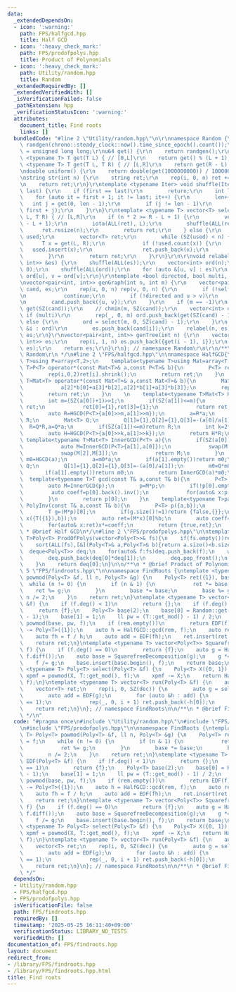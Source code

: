 ```yaml
---
data:
  _extendedDependsOn:
  - icon: ':warning:'
    path: FPS/halfgcd.hpp
    title: Half GCD
  - icon: ':heavy_check_mark:'
    path: FPS/prodofpolys.hpp
    title: Product of Polynomials
  - icon: ':heavy_check_mark:'
    path: Utility/random.hpp
    title: Random
  _extendedRequiredBy: []
  _extendedVerifiedWith: []
  _isVerificationFailed: false
  _pathExtension: hpp
  _verificationStatusIcon: ':warning:'
  attributes:
    document_title: Find roots
    links: []
  bundledCode: "#line 2 \"Utility/random.hpp\"\n\r\nnamespace Random {\r\nmt19937_64\
    \ randgen(chrono::steady_clock::now().time_since_epoch().count());\r\nusing u64\
    \ = unsigned long long;\r\nu64 get() {\r\n    return randgen();\r\n}\r\ntemplate\
    \ <typename T> T get(T L) { // [0,L]\r\n    return get() % (L + 1);\r\n}\r\ntemplate\
    \ <typename T> T get(T L, T R) { // [L,R]\r\n    return get(R - L) + L;\r\n}\r\
    \ndouble uniform() {\r\n    return double(get(1000000000)) / 1000000000;\r\n}\r\
    \nstring str(int n) {\r\n    string ret;\r\n    rep(i, 0, n) ret += get('a', 'z');\r\
    \n    return ret;\r\n}\r\ntemplate <typename Iter> void shuffle(Iter first, Iter\
    \ last) {\r\n    if (first == last)\r\n        return;\r\n    int len = 1;\r\n\
    \    for (auto it = first + 1; it != last; it++) {\r\n        len++;\r\n     \
    \   int j = get(0, len - 1);\r\n        if (j != len - 1)\r\n            iter_swap(it,\
    \ first + j);\r\n    }\r\n}\r\ntemplate <typename T> vector<T> select(int n, T\
    \ L, T R) { // [L,R]\r\n    if (n * 2 >= R - L + 1) {\r\n        vector<T> ret(R\
    \ - L + 1);\r\n        iota(ALL(ret), L);\r\n        shuffle(ALL(ret));\r\n  \
    \      ret.resize(n);\r\n        return ret;\r\n    } else {\r\n        unordered_set<T>\
    \ used;\r\n        vector<T> ret;\r\n        while (SZ(used) < n) {\r\n      \
    \      T x = get(L, R);\r\n            if (!used.count(x)) {\r\n             \
    \   used.insert(x);\r\n                ret.push_back(x);\r\n            }\r\n\
    \        }\r\n        return ret;\r\n    }\r\n}\r\n\r\nvoid relabel(int n, vector<pair<int,\
    \ int>> &es) {\r\n    shuffle(ALL(es));\r\n    vector<int> ord(n);\r\n    iota(ALL(ord),\
    \ 0);\r\n    shuffle(ALL(ord));\r\n    for (auto &[u, v] : es)\r\n        u =\
    \ ord[u], v = ord[v];\r\n}\r\ntemplate <bool directed, bool multi, bool self>\r\
    \nvector<pair<int, int>> genGraph(int n, int m) {\r\n    vector<pair<int, int>>\
    \ cand, es;\r\n    rep(u, 0, n) rep(v, 0, n) {\r\n        if (!self and u == v)\r\
    \n            continue;\r\n        if (!directed and u > v)\r\n            continue;\r\
    \n        cand.push_back({u, v});\r\n    }\r\n    if (m == -1)\r\n        m =\
    \ get(SZ(cand));\r\n    // chmin(m, SZ(cand));\r\n    vector<int> ord;\r\n   \
    \ if (multi)\r\n        rep(_, 0, m) ord.push_back(get(SZ(cand) - 1));\r\n   \
    \ else {\r\n        ord = select(m, 0, SZ(cand) - 1);\r\n    }\r\n    for (auto\
    \ &i : ord)\r\n        es.push_back(cand[i]);\r\n    relabel(n, es);\r\n    return\
    \ es;\r\n}\r\nvector<pair<int, int>> genTree(int n) {\r\n    vector<pair<int,\
    \ int>> es;\r\n    rep(i, 1, n) es.push_back({get(i - 1), i});\r\n    relabel(n,\
    \ es);\r\n    return es;\r\n}\r\n}; // namespace Random\r\n\r\n/**\r\n * @brief\
    \ Random\r\n */\n#line 2 \"FPS/halfgcd.hpp\"\n\nnamespace HalfGCD{\n    template<typename\
    \ T>using P=array<T,2>;\n    template<typename T>using Mat=array<T,4>;\n    template<typename\
    \ T>P<T> operator*(const Mat<T>& a,const P<T>& b){\n        P<T> ret={a[0]*b[0]+a[1]*b[1],a[2]*b[0]+a[3]*b[1]};\n\
    \        rep(i,0,2)ret[i].shrink();\n        return ret;\n    }\n    template<typename\
    \ T>Mat<T> operator*(const Mat<T>& a,const Mat<T>& b){\n        Mat<T> ret={a[0]*b[0]+a[1]*b[2],a[0]*b[1]+a[1]*b[3],\n\
    \            a[2]*b[0]+a[3]*b[2],a[2]*b[1]+a[3]*b[3]};\n        rep(i,0,4)ret[i].shrink();\n\
    \        return ret;\n    }\n    \n    template<typename T>Mat<T> HGCD(P<T> a){\n\
    \        int m=(SZ(a[0])+1)>>1;\n        if(SZ(a[1])<=m){\n            Mat<T>\
    \ ret;\n            ret[0]={1},ret[3]={1};\n            return ret;\n        }\n\
    \        auto R=HGCD(P<T>{a[0]>>m,a[1]>>m});\n        a=R*a;\n        if(SZ(a[1])<=m)return\
    \ R;\n        Mat<T> Q;\n        Q[1]={1},Q[2]={1},Q[3]=-(a[0]/a[1]);\n      \
    \  R=Q*R,a=Q*a;\n        if(SZ(a[1])<=m)return R;\n        int k=2*m+1-SZ(a[0]);\n\
    \        auto H=HGCD(P<T>{a[0]>>k,a[1]>>k});\n        return H*R;\n    }\n   \
    \ template<typename T>Mat<T> InnerGCD(P<T> a){\n        if(SZ(a[0])<SZ(a[1])){\n\
    \            auto M=InnerGCD(P<T>{a[1],a[0]});\n            swap(M[0],M[1]);\n\
    \            swap(M[2],M[3]);\n            return M;\n        }\n        auto\
    \ m0=HGCD(a);\n        a=m0*a;\n        if(a[1].empty())return m0;\n        Mat<T>\
    \ Q;\n        Q[1]={1},Q[2]={1},Q[3]=-(a[0]/a[1]);\n        m0=Q*m0,a=Q*a;\n \
    \       if(a[1].empty())return m0;\n        return InnerGCD(a)*m0;\n    }\n  \
    \  template<typename T>T gcd(const T& a,const T& b){\n        P<T> p({a,b});\n\
    \        auto M=InnerGCD(p);\n        p=M*p;\n        if(!p[0].empty()){\n   \
    \         auto coeff=p[0].back().inv();\n            for(auto& x:p[0])x*=coeff;\n\
    \        }\n        return p[0];\n    }\n    template<typename T>pair<bool,T>\
    \ PolyInv(const T& a,const T& b){\n        P<T> p({a,b});\n        auto M=InnerGCD(p);\n\
    \        T g=(M*p)[0];\n        if(g.size()!=1)return {false,{}};\n        P<T>\
    \ x({T({1}),b});\n        auto ret=(M*x)[0]%b;\n        auto coeff=g[0].inv();\n\
    \        for(auto& x:ret)x*=coeff;\n        return {true,ret};\n    }\n}\n\n/**\n\
    \ * @brief Half GCD\n*/\n#line 2 \"FPS/prodofpolys.hpp\"\n\ntemplate<typename\
    \ T>Poly<T> ProdOfPolys(vector<Poly<T>>& fs){\n    if(fs.empty())return Poly<T>({T(1)});\n\
    \    sort(ALL(fs),[&](Poly<T>& a,Poly<T>& b){return a.size()<b.size();});\n  \
    \  deque<Poly<T>> deq;\n    for(auto& f:fs)deq.push_back(f);\n    while(deq.size()>1){\n\
    \        deq.push_back(deq[0]*deq[1]);\n        deq.pop_front();\n        deq.pop_front();\n\
    \    }\n    return deq[0];\n}\n\n/**\n * @brief Product of Polynomials\n*/\n#line\
    \ 5 \"FPS/findroots.hpp\"\n\nnamespace FindRoots {\ntemplate <typename T> Poly<T>\
    \ powmod(Poly<T> &f, ll n, Poly<T> &g) {\n    Poly<T> ret({1}), base = f;\n  \
    \  while (n != 0) {\n        if (n & 1) {\n            ret *= base;\n        \
    \    ret %= g;\n        }\n        base *= base;\n        base %= g;\n       \
    \ n /= 2;\n    }\n    return ret;\n}\ntemplate <typename T> vector<Poly<T>> EDF(Poly<T>\
    \ &f) {\n    if (f.deg() < 1)\n        return {};\n    if (f.deg() == 1)\n   \
    \     return {f};\n    Poly<T> base(2);\n    base[0] = Random::get(T::get_mod()\
    \ - 1);\n    base[1] = 1;\n    ll pw = (T::get_mod() - 1) / 2;\n    auto rem =\
    \ powmod(base, pw, f);\n    if (rem.empty())\n        return EDF(f);\n    rem\
    \ -= Poly<T>({1});\n    auto h = HalfGCD::gcd(rem, f);\n    auto ret = EDF(h);\n\
    \    auto fh = f / h;\n    auto add = EDF(fh);\n    ret.insert(ret.end(), ALL(add));\n\
    \    return ret;\n}\ntemplate <typename T> vector<Poly<T>> SquarefreeDecomposition(Poly<T>\
    \ f) {\n    if (f.deg() == 0)\n        return {f};\n    auto g = HalfGCD::gcd(f,\
    \ f.diff());\n    auto base = SquarefreeDecomposition(g);\n    g *= ProdOfPolys(base);\n\
    \    f /= g;\n    base.insert(base.begin(), f);\n    return base;\n}\ntemplate\
    \ <typename T> Poly<T> select(Poly<T> &f) {\n    Poly<T> X({0, 1});\n    auto\
    \ xpmf = powmod(X, T::get_mod(), f);\n    xpmf -= X;\n    return HalfGCD::gcd(xpmf,\
    \ f);\n}\ntemplate <typename T> vector<T> run(Poly<T> &f) {\n    auto dec = SquarefreeDecomposition(f);\n\
    \    vector<T> ret;\n    rep(i, 0, SZ(dec)) {\n        auto g = select(dec[i]);\n\
    \        auto add = EDF(g);\n        for (auto &h : add) {\n            assert(h.deg()\
    \ == 1);\n            rep(_, 0, i + 1) ret.push_back(-h[0]);\n        }\n    }\n\
    \    return ret;\n}\n}; // namespace FindRoots\n\n/**\n * @brief Find roots\n\
    \ */\n"
  code: "#pragma once\n#include \"Utility/random.hpp\"\n#include \"FPS/halfgcd.hpp\"\
    \n#include \"FPS/prodofpolys.hpp\"\n\nnamespace FindRoots {\ntemplate <typename\
    \ T> Poly<T> powmod(Poly<T> &f, ll n, Poly<T> &g) {\n    Poly<T> ret({1}), base\
    \ = f;\n    while (n != 0) {\n        if (n & 1) {\n            ret *= base;\n\
    \            ret %= g;\n        }\n        base *= base;\n        base %= g;\n\
    \        n /= 2;\n    }\n    return ret;\n}\ntemplate <typename T> vector<Poly<T>>\
    \ EDF(Poly<T> &f) {\n    if (f.deg() < 1)\n        return {};\n    if (f.deg()\
    \ == 1)\n        return {f};\n    Poly<T> base(2);\n    base[0] = Random::get(T::get_mod()\
    \ - 1);\n    base[1] = 1;\n    ll pw = (T::get_mod() - 1) / 2;\n    auto rem =\
    \ powmod(base, pw, f);\n    if (rem.empty())\n        return EDF(f);\n    rem\
    \ -= Poly<T>({1});\n    auto h = HalfGCD::gcd(rem, f);\n    auto ret = EDF(h);\n\
    \    auto fh = f / h;\n    auto add = EDF(fh);\n    ret.insert(ret.end(), ALL(add));\n\
    \    return ret;\n}\ntemplate <typename T> vector<Poly<T>> SquarefreeDecomposition(Poly<T>\
    \ f) {\n    if (f.deg() == 0)\n        return {f};\n    auto g = HalfGCD::gcd(f,\
    \ f.diff());\n    auto base = SquarefreeDecomposition(g);\n    g *= ProdOfPolys(base);\n\
    \    f /= g;\n    base.insert(base.begin(), f);\n    return base;\n}\ntemplate\
    \ <typename T> Poly<T> select(Poly<T> &f) {\n    Poly<T> X({0, 1});\n    auto\
    \ xpmf = powmod(X, T::get_mod(), f);\n    xpmf -= X;\n    return HalfGCD::gcd(xpmf,\
    \ f);\n}\ntemplate <typename T> vector<T> run(Poly<T> &f) {\n    auto dec = SquarefreeDecomposition(f);\n\
    \    vector<T> ret;\n    rep(i, 0, SZ(dec)) {\n        auto g = select(dec[i]);\n\
    \        auto add = EDF(g);\n        for (auto &h : add) {\n            assert(h.deg()\
    \ == 1);\n            rep(_, 0, i + 1) ret.push_back(-h[0]);\n        }\n    }\n\
    \    return ret;\n}\n}; // namespace FindRoots\n\n/**\n * @brief Find roots\n\
    \ */"
  dependsOn:
  - Utility/random.hpp
  - FPS/halfgcd.hpp
  - FPS/prodofpolys.hpp
  isVerificationFile: false
  path: FPS/findroots.hpp
  requiredBy: []
  timestamp: '2025-05-25 16:11:40+09:00'
  verificationStatus: LIBRARY_NO_TESTS
  verifiedWith: []
documentation_of: FPS/findroots.hpp
layout: document
redirect_from:
- /library/FPS/findroots.hpp
- /library/FPS/findroots.hpp.html
title: Find roots
---
```

